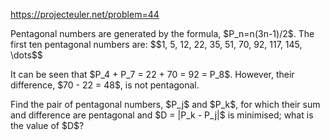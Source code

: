 https://projecteuler.net/problem=44

<p>Pentagonal numbers are generated by the formula, $P_n=n(3n-1)/2$. The first ten pentagonal numbers are:
$$1, 5, 12, 22, 35, 51, 70, 92, 117, 145, \dots$$</p>
<p>It can be seen that $P_4 + P_7 = 22 + 70 = 92 = P_8$. However, their difference, $70 - 22 = 48$, is not pentagonal.</p>
<p>Find the pair of pentagonal numbers, $P_j$ and $P_k$, for which their sum and difference are pentagonal and $D = |P_k - P_j|$ is minimised; what is the value of $D$?</p>